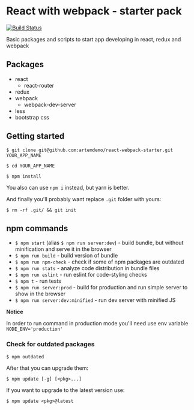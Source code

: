 # React with webpack - starter pack

[![Build Status](https://travis-ci.org/artemdemo/react-webpack-starter.svg?branch=master)](https://travis-ci.org/artemdemo/react-webpack-starter)

Basic packages and scripts to start app developing in react, redux and webpack

## Packages
* react
    - react-router
* redux
* webpack
    - webpack-dev-server
* less
* bootstrap css

## Getting started

```
$ git clone git@github.com:artemdemo/react-webpack-starter.git YOUR_APP_NAME
```

```
$ cd YOUR_APP_NAME
```

```
$ npm install
```

You also can use `npm i` instead, but yarn is better.

And finally you'll probably want replace `.git` folder with yours:

```
$ rm -rf .git/ && git init
```

## npm commands

* `$ npm start` (alias `$ npm run server:dev`) - build bundle, but without minification and serve it in the browser
* `$ npm run build` - build version of bundle
* `$ npm run npm-check` - check if some of npm packages are outdated
* `$ npm run stats` - analyze code distribution in bundle files
* `$ npm run eslint` - run eslint for code-styling checks
* `$ npm t` - run tests
* `$ npm run server:prod` - build for production and run simple server to show in the browser
* `$ npm run server:dev:minified` - run dev server with minified JS

**Notice**

In order to run command in production mode you'll need use env variable `NODE_ENV='production'`

### Check for outdated packages

```
$ npm outdated
```

After that you can upgrade them:

```
$ npm update [-g] [<pkg>...]
```

If you want to upgrade to the latest version use:

```
$ npm update <pkg>@latest
```
